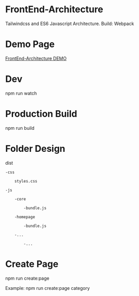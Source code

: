 # FrontEnd-Architecture
Tailwindcss and ES6 Javascript Architecture.
Build: Webpack

# Demo Page
[FrontEnd-Architecture DEMO](https://umutyaldiz.com/fearchi/)


# Dev
npm run watch 

# Production Build
npm run build

# Folder Design
dist

    -css

        styles.css

    -js

        -core

            -bundle.js

        -homepage

            -bundle.js

        -...
        
            -...


# Create Page

npm run create:page

Example: npm run create:page category